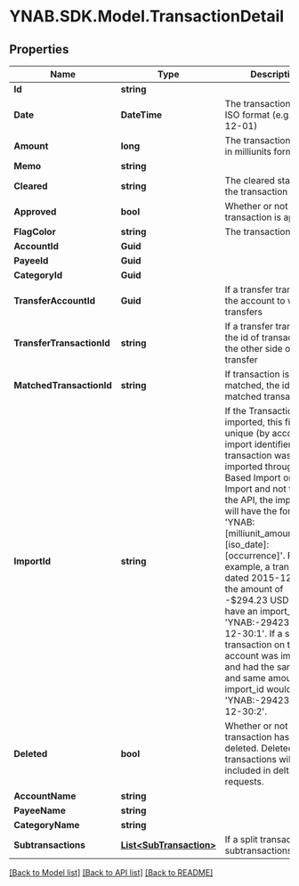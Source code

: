 # YNAB.SDK.Model.TransactionDetail
## Properties

Name | Type | Description | Notes
------------ | ------------- | ------------- | -------------
**Id** | **string** |  | 
**Date** | **DateTime** | The transaction date in ISO format (e.g. 2016-12-01) | 
**Amount** | **long** | The transaction amount in milliunits format | 
**Memo** | **string** |  | [optional] 
**Cleared** | **string** | The cleared status of the transaction | 
**Approved** | **bool** | Whether or not the transaction is approved | 
**FlagColor** | **string** | The transaction flag | [optional] 
**AccountId** | **Guid** |  | 
**PayeeId** | **Guid** |  | [optional] 
**CategoryId** | **Guid** |  | [optional] 
**TransferAccountId** | **Guid** | If a transfer transaction, the account to which it transfers | [optional] 
**TransferTransactionId** | **string** | If a transfer transaction, the id of transaction on the other side of the transfer | [optional] 
**MatchedTransactionId** | **string** | If transaction is matched, the id of the matched transaction | [optional] 
**ImportId** | **string** | If the Transaction was imported, this field is a unique (by account) import identifier.  If this transaction was imported through File Based Import or Direct Import and not through the API, the import_id will have the format: &#39;YNAB:[milliunit_amount]:[iso_date]:[occurrence]&#39;.  For example, a transaction dated 2015-12-30 in the amount of -$294.23 USD would have an import_id of &#39;YNAB:-294230:2015-12-30:1&#39;.  If a second transaction on the same account was imported and had the same date and same amount, its import_id would be &#39;YNAB:-294230:2015-12-30:2&#39;. | [optional] 
**Deleted** | **bool** | Whether or not the transaction has been deleted.  Deleted transactions will only be included in delta requests. | 
**AccountName** | **string** |  | 
**PayeeName** | **string** |  | [optional] 
**CategoryName** | **string** |  | [optional] 
**Subtransactions** | [**List&lt;SubTransaction&gt;**](SubTransaction.md) | If a split transaction, the subtransactions. | 

[[Back to Model list]](../README.md#documentation-for-models) [[Back to API list]](../README.md#documentation-for-api-endpoints) [[Back to README]](../README.md)

